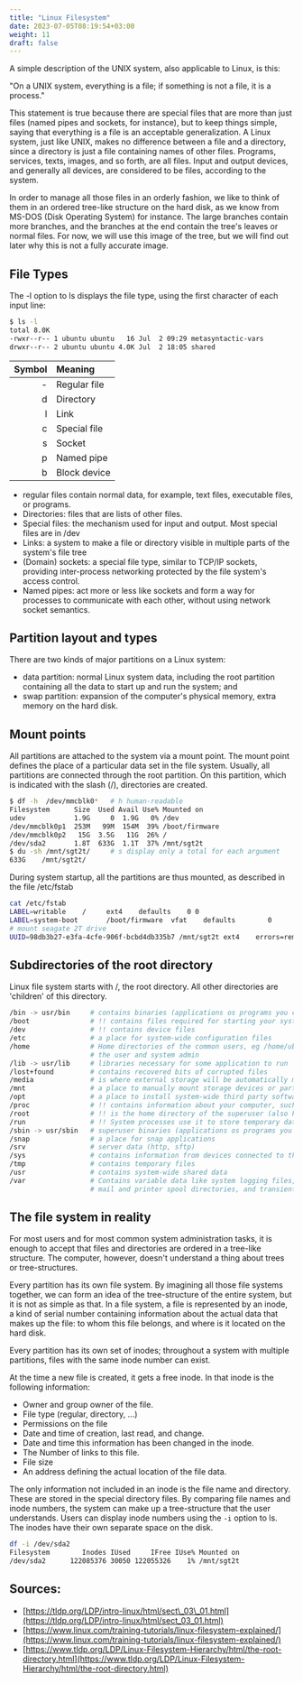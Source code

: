 ```yaml
---
title: "Linux Filesystem"
date: 2023-07-05T08:19:54+03:00
weight: 11
draft: false
---
```


A simple description of the UNIX system, also applicable to Linux, is this:

"On a UNIX system, everything is a file; if something is not a file, it is a process."

This statement is true because there are special files that are more than just files \(named pipes and sockets, for instance\), but to keep things simple, saying that everything is a file is an acceptable generalization. A Linux system, just like UNIX, makes no difference between a file and a directory, since a directory is just a file containing names of other files. Programs, services, texts, images, and so forth, are all files. Input and output devices, and generally all devices, are considered to be files, according to the system.

In order to manage all those files in an orderly fashion, we like to think of them in an ordered tree-like structure on the hard disk, as we know from MS-DOS \(Disk Operating System\) for instance. The large branches contain more branches, and the branches at the end contain the tree's leaves or normal files. For now, we will use this image of the tree, but we will find out later why this is not a fully accurate image.

## File Types

The -l option to ls displays the file type, using the first character of each input line:

```bash
$ ls -l
total 8.0K
-rwxr--r-- 1 ubuntu ubuntu   16 Jul  2 09:29 metasyntactic-vars
drwxr--r-- 2 ubuntu ubuntu 4.0K Jul  2 18:05 shared
```

| Symbol | Meaning |
| ---: | :--- |
| - | Regular file |
| d | Directory |
| l | Link |
| c | Special file |
| s | Socket |
| p | Named pipe |
| b | Block device |

* regular files contain normal data, for example, text files, executable files, or programs.
* Directories: files that are lists of other files.
* Special files: the mechanism used for input and output. Most special files are in /dev
* Links: a system to make a file or directory visible in multiple parts of the system's file tree
* \(Domain\) sockets: a special file type, similar to TCP/IP sockets, providing inter-process networking protected by the file system's access control.
* Named pipes: act more or less like sockets and form a way for processes to communicate with each other, without using network socket semantics.

## Partition layout and types

There are two kinds of major partitions on a Linux system:

* data partition: normal Linux system data, including the root partition containing all the data to start up and run the system; and
* swap partition: expansion of the computer's physical memory, extra memory on the hard disk.

## Mount points

All partitions are attached to the system via a mount point. The mount point defines the place of a particular data set in the file system. Usually, all partitions are connected through the root partition. On this partition, which is indicated with the slash \(/\), directories are created.

```bash
$ df -h  /dev/mmcblk0*   # h human-readable
Filesystem      Size  Used Avail Use% Mounted on
udev            1.9G     0  1.9G   0% /dev
/dev/mmcblk0p1  253M   99M  154M  39% /boot/firmware
/dev/mmcblk0p2   15G  3.5G   11G  26% /
/dev/sda2       1.8T  633G  1.1T  37% /mnt/sgt2t
$ du -sh /mnt/sgt2t/     # s display only a total for each argument
633G    /mnt/sgt2t/
```

During system startup, all the partitions are thus mounted, as described in the file /etc/fstab

```bash
cat /etc/fstab
LABEL=writable    /     ext4    defaults    0 0
LABEL=system-boot       /boot/firmware  vfat    defaults        0       1
# mount seagate 2T drive
UUID=98db3b27-e3fa-4cfe-906f-bcbd4db335b7 /mnt/sgt2t ext4    errors=remount-ro,auto,exec,rw,user 0       0
```

## Subdirectories of the root directory

Linux file system starts with /, the root directory. All other directories are 'children' of this directory.

```bash
/bin -> usr/bin     # contains binaries (applications os programs you can run)
/boot               # !! contains files required for starting your system
/dev                # !! contains device files
/etc                # a place for system-wide configuration files
/home               # Home directories of the common users, eg /home/ubuntu this is accessible to only
                    # the user and system admin
/lib -> usr/lib     # libraries necessary for some application to run
/lost+found         # contains recovered bits of corrupted files
/media              # is where external storage will be automatically mounted when you plug it in and try to access it
/mnt                # a place to manually mount storage devices or partitions
/opt                # a place to install system-wide third party software
/proc               # !! contains information about your computer, such as information about your CPU
/root               # !! is the home directory of the superuser (also known as the “Administrator”) of the system
/run                # !! System processes use it to store temporary data
/sbin -> usr/sbin   # superuser binaries (applications os programs you can run)
/snap               # a place for snap applications
/srv                # server data (http, sftp)
/sys                # contains information from devices connected to the machine
/tmp                # contains temporary files
/usr                # contains system-wide shared data
/var                # Contains variable data like system logging files,
                    # mail and printer spool directories, and transient and temporary files
```

## The file system in reality

For most users and for most common system administration tasks, it is enough to accept that files and directories are ordered in a tree-like structure. The computer, however, doesn't understand a thing about trees or tree-structures.

Every partition has its own file system. By imagining all those file systems together, we can form an idea of the tree-structure of the entire system, but it is not as simple as that. In a file system, a file is represented by an inode, a kind of serial number containing information about the actual data that makes up the file: to whom this file belongs, and where is it located on the hard disk.

Every partition has its own set of inodes; throughout a system with multiple partitions, files with the same inode number can exist.

At the time a new file is created, it gets a free inode. In that inode is the following information:

* Owner and group owner of the file.
* File type \(regular, directory, ...\)
* Permissions on the file
* Date and time of creation, last read, and change.
* Date and time this information has been changed in the inode.
* The Number of links to this file.
* File size
* An address defining the actual location of the file data.

The only information not included in an inode is the file name and directory. These are stored in the special directory files. By comparing file names and inode numbers, the system can make up a tree-structure that the user understands. Users can display inode numbers using the `-i` option to ls. The inodes have their own separate space on the disk.

```bash
df -i /dev/sda2
Filesystem        Inodes IUsed     IFree IUse% Mounted on
/dev/sda2      122085376 30050 122055326    1% /mnt/sgt2t
```

## Sources:

* [https://tldp.org/LDP/intro-linux/html/sect\_03\_01.html](https://tldp.org/LDP/intro-linux/html/sect_03_01.html)
* [https://www.linux.com/training-tutorials/linux-filesystem-explained/](https://www.linux.com/training-tutorials/linux-filesystem-explained/)
* [https://www.tldp.org/LDP/Linux-Filesystem-Hierarchy/html/the-root-directory.html](https://www.tldp.org/LDP/Linux-Filesystem-Hierarchy/html/the-root-directory.html)
